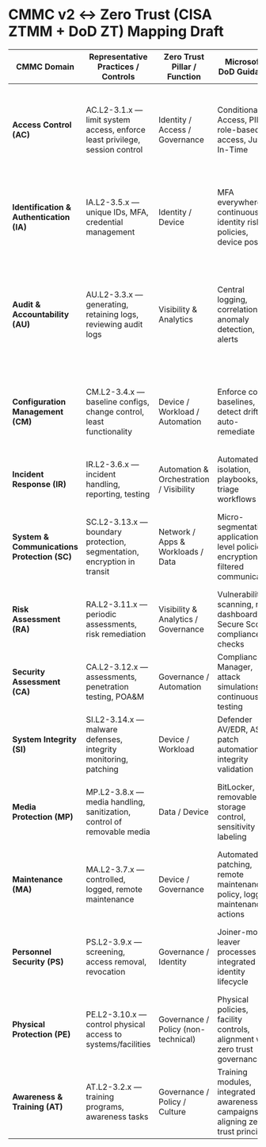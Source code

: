 # CMMC v2 ↔ Zero Trust (CISA ZTMM + DoD ZT) Mapping Draft

| **CMMC Domain** | **Representative Practices / Controls** | **Zero Trust Pillar / Function** | **Microsoft / DoD Guidance** | **CISA / DoD Reference** |
|---|---|---|---|---|
| **Access Control (AC)** | AC.L2-3.1.x — limit system access, enforce least privilege, session control | Identity / Access / Governance | Conditional Access, PIM, role-based access, Just-In-Time | CISA Identity 1.1 (Access & Authorization) :contentReference[oaicite:0]{index=0} <br> DoD Zero Trust — *User pillar, “Authenticate & Authorize”* (DoD activity under User) :contentReference[oaicite:1]{index=1} |
| **Identification & Authentication (IA)** | IA.L2-3.5.x — unique IDs, MFA, credential management | Identity / Device | MFA everywhere, continuous identity risk policies, device posture | CISA Identity 1.1 “Function: Authentication” :contentReference[oaicite:2]{index=2} <br> DoD ZT User 1.x (Authenticate) :contentReference[oaicite:3]{index=3} |
| **Audit & Accountability (AU)** | AU.L2-3.3.x — generating, retaining logs, reviewing audit logs | Visibility & Analytics | Central logging, correlation, anomaly detection, alerts | CISA Cross-cutting “Visibility & Analytics” (monitor, analyze) (not individual number publicly in MS docs) :contentReference[oaicite:4]{index=4} <br> DoD ZT — Visibility & Analytics pillar (activities under that) :contentReference[oaicite:5]{index=5} |
| **Configuration Management (CM)** | CM.L2-3.4.x — baseline configs, change control, least functionality | Device / Workload / Automation | Enforce config baselines, detect drift, auto-remediate | CISA Devices pillar functions (config enforcement) :contentReference[oaicite:6]{index=6} <br> DoD ZT — Device / Workload pillar (activities in those) :contentReference[oaicite:7]{index=7} |
| **Incident Response (IR)** | IR.L2-3.6.x — incident handling, reporting, testing | Automation & Orchestration / Visibility | Automated isolation, playbooks, triage workflows | CISA cross-cutting (Automation & Orchestration / Visibility) — no precise number in public MS docs I saw | DoD ZT — Automation & Orchestration pillar (corresponding activities) :contentReference[oaicite:8]{index=8} |
| **System & Communications Protection (SC)** | SC.L2-3.13.x — boundary protection, segmentation, encryption in transit | Network / Apps & Workloads / Data | Micro-segmentation, application-level policies, encryption, filtered communication | CISA Networks pillar (e.g. segmentation) :contentReference[oaicite:9]{index=9} <br> DoD ZT — Network pillar (e.g. 5.1 Data flow mapping) :contentReference[oaicite:10]{index=10} |
| **Risk Assessment (RA)** | RA.L2-3.11.x — periodic assessments, risk remediation | Visibility & Analytics / Governance | Vulnerability scanning, risk dashboards, Secure Score, compliance checks | CISA cross-cutting (Visibility / Governance) — not explicit in MS docs I found | DoD ZT — Governance / oversight activities under the strategy (in roadmap) :contentReference[oaicite:11]{index=11} |
| **Security Assessment (CA)** | CA.L2-3.12.x — assessments, penetration testing, POA&M | Governance / Automation | Compliance Manager, attack simulations, continuous testing | CISA Governance / Maturity functions — not explicitly numbered in public MS docs | DoD ZT — Governance / assessment-oriented activities in roadmap :contentReference[oaicite:12]{index=12} |
| **System Integrity (SI)** | SI.L2-3.14.x — malware defenses, integrity monitoring, patching | Device / Workload | Defender AV/EDR, ASR, patch automation, integrity validation | CISA Devices pillar (integrity enforcement functions) :contentReference[oaicite:13]{index=13} | DoD ZT — Device / Workload pillar (device integrity activities) :contentReference[oaicite:14]{index=14} |
| **Media Protection (MP)** | MP.L2-3.8.x — media handling, sanitization, control of removable media | Data / Device | BitLocker, removable storage control, sensitivity labeling | CISA Data & Device pillar cross-functions (data protection) — MS docs mention Data pillar in CISA ZTMM :contentReference[oaicite:15]{index=15} | DoD ZT — Data pillar activities (data protection / encryption / classification) :contentReference[oaicite:16]{index=16} |
| **Maintenance (MA)** | MA.L2-3.7.x — controlled, logged, remote maintenance | Device / Governance | Automated patching, remote maintenance policy, logging maintenance actions | CISA Devices (lifecycle / maintenance functions) — not strong public numbering | DoD ZT — Device / Automation pillar maintenance-related activities in roadmap :contentReference[oaicite:17]{index=17} |
| **Personnel Security (PS)** | PS.L2-3.9.x — screening, access removal, revocation | Governance / Identity | Joiner-mover-leaver processes integrated with identity lifecycle | CISA Identity pillar lifecycle functions (provisioning / deprovisioning) — MS doc refers to identity functions broadly :contentReference[oaicite:18]{index=18} | DoD ZT — Identity / Governance activities covering identity lifecycle in roadmap :contentReference[oaicite:19]{index=19} |
| **Physical Protection (PE)** | PE.L2-3.10.x — control physical access to systems/facilities | Governance / Policy (non-technical) | Physical policies, facility controls, alignment with zero trust governance | CISA Governance (non-technical) functions — no technical mapping in MS docs | DoD ZT — Governance / strategy planning (non-technical) activities in roadmap :contentReference[oaicite:20]{index=20} |
| **Awareness & Training (AT)** | AT.L2-3.2.x — training programs, awareness tasks | Governance / Policy / Culture | Training modules, integrated awareness campaigns aligning zero trust principles | CISA Governance / Culture functions (non-technical) — not technical numbered functions in MS docs | DoD ZT — Governance / policy / culture activities in roadmap :contentReference[oaicite:21]{index=21} |

